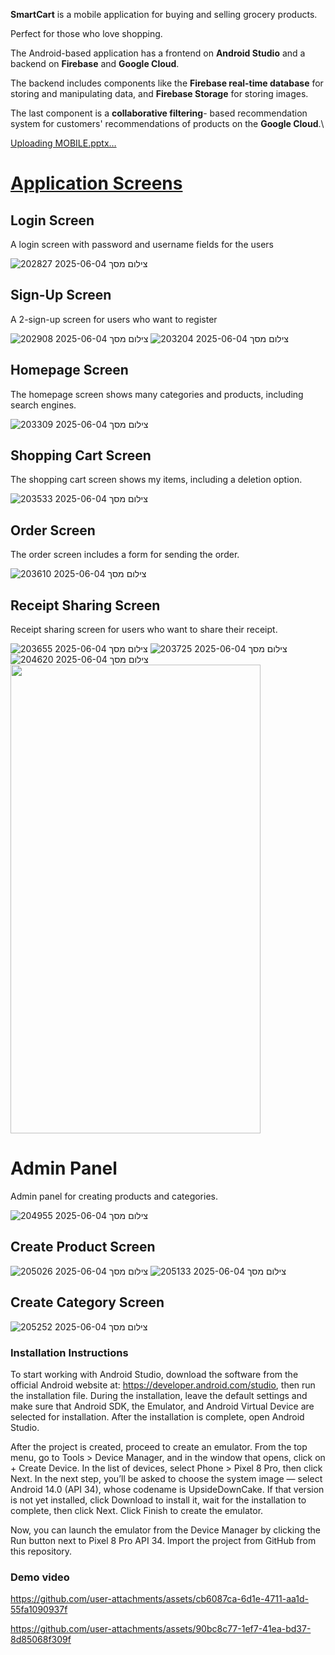 **SmartCart** is a mobile application for buying and selling grocery products.

Perfect for those who love shopping.

The Android-based application has a frontend on **Android Studio** and a backend on **Firebase** and **Google Cloud**.


The backend includes components like the **Firebase real-time database** for storing and manipulating data, and **Firebase Storage** for storing images.


The last component is a **collaborative filtering**- based recommendation system for customers' recommendations of products on the **Google Cloud**.\

[Uploading MOBILE.pptx…]()

<h1><u>Application Screens</u></h1>

## Login Screen
A login screen with password and username fields for the users

![צילום מסך 2025-06-04 202827](https://github.com/user-attachments/assets/e0128cf4-8b8d-42bc-81da-2f4da1518369)


## Sign-Up Screen
A 2-sign-up screen for users who want to register

![צילום מסך 2025-06-04 202908](https://github.com/user-attachments/assets/11e1d01b-5278-49a4-84c5-540bbe0f8482)
![צילום מסך 2025-06-04 203204](https://github.com/user-attachments/assets/55e0a96a-486a-4270-b86f-34675245569b)

## Homepage Screen
The homepage screen shows many categories and products, including search engines.

![צילום מסך 2025-06-04 203309](https://github.com/user-attachments/assets/ce347c42-a0f1-45f4-8949-b35fee18bbf8)
## Shopping Cart Screen
The shopping cart screen shows my items, including a deletion option.

![צילום מסך 2025-06-04 203533](https://github.com/user-attachments/assets/da80c395-546a-48f5-aff8-78a79af00ec3)
## Order Screen
The order screen includes a form for sending the order.

![צילום מסך 2025-06-04 203610](https://github.com/user-attachments/assets/1b178dc1-5b6a-41e9-bb19-4605523d4253)


## Receipt Sharing Screen
Receipt sharing screen for users who want to share their receipt.

![צילום מסך 2025-06-04 203655](https://github.com/user-attachments/assets/faad7ab2-d045-48d0-9ba7-b9d03aa194e5)
![צילום מסך 2025-06-04 203725](https://github.com/user-attachments/assets/93f3b5fb-43ad-4617-b995-164d0d71540d)
![צילום מסך 2025-06-04 204620](https://github.com/user-attachments/assets/7719f309-6c98-4f68-b331-31359d735021)
<img src="https://github.com/user-attachments/assets/9f33d478-ba53-4111-b6b3-dae60f91bd82" width="400" height="750" />

# Admin Panel
Admin panel for creating products and categories.

 ![צילום מסך 2025-06-04 204955](https://github.com/user-attachments/assets/cac97197-6ad3-4c36-995a-7fdf5b18e98f)

## Create Product Screen
![צילום מסך 2025-06-04 205026](https://github.com/user-attachments/assets/6efaf959-844e-42d4-82be-e0bf69985b7a)
![צילום מסך 2025-06-04 205133](https://github.com/user-attachments/assets/7f166ed4-b1b2-48c0-b54f-e483c5f2dc0c)
## Create Category Screen
![צילום מסך 2025-06-04 205252](https://github.com/user-attachments/assets/6060ebf3-143f-40f8-aedb-911f297144f9)

### Installation Instructions
To start working with Android Studio, download the software from the official Android website at: https://developer.android.com/studio, then run the installation file. During the installation, leave the default settings and make sure that Android SDK, the Emulator, and Android Virtual Device are selected for installation. After the installation is complete, open Android Studio.

After the project is created, proceed to create an emulator. From the top menu, go to Tools > Device Manager, and in the window that opens, click on + Create Device. In the list of devices, select Phone > Pixel 8 Pro, then click Next. In the next step, you’ll be asked to choose the system image — select Android 14.0 (API 34), whose codename is UpsideDownCake. If that version is not yet installed, click Download to install it, wait for the installation to complete, then click Next. Click Finish to create the emulator.

Now, you can launch the emulator from the Device Manager by clicking the Run button next to Pixel 8 Pro API 34. 
Import the project from GitHub from this repository.

### Demo video


https://github.com/user-attachments/assets/cb6087ca-6d1e-4711-aa1d-55fa1090937f


https://github.com/user-attachments/assets/90bc8c77-1ef7-41ea-bd37-8d85068f309f



